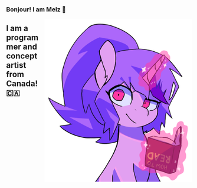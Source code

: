 ### Bonjour! I am Melz 👋

<img align="right" alt="melz-pony" src="https://github.com/melzalami/melzalami/blob/main/images/melz_read.png?raw=true" width="400" height="442" />

## I am a programmer and concept artist from Canada! 🇨🇦